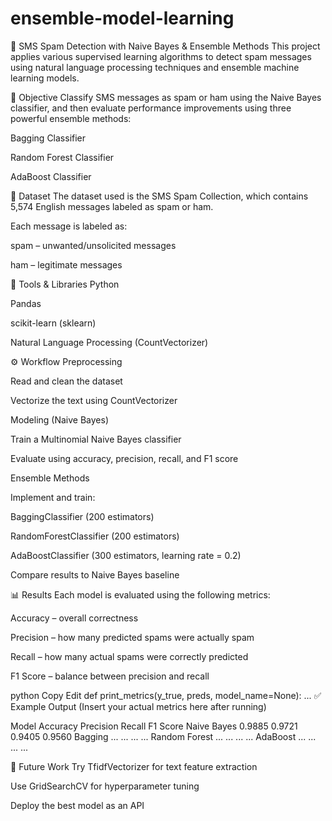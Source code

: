 # ensemble-model-learning
📩 SMS Spam Detection with Naive Bayes & Ensemble Methods
This project applies various supervised learning algorithms to detect spam messages using natural language processing techniques and ensemble machine learning models.

🧠 Objective
Classify SMS messages as spam or ham using the Naive Bayes classifier, and then evaluate performance improvements using three powerful ensemble methods:

Bagging Classifier

Random Forest Classifier

AdaBoost Classifier

📁 Dataset
The dataset used is the SMS Spam Collection, which contains 5,574 English messages labeled as spam or ham.

Each message is labeled as:

spam – unwanted/unsolicited messages

ham – legitimate messages

🔧 Tools & Libraries
Python

Pandas

scikit-learn (sklearn)

Natural Language Processing (CountVectorizer)

⚙️ Workflow
Preprocessing

Read and clean the dataset

Vectorize the text using CountVectorizer

Modeling (Naive Bayes)

Train a Multinomial Naive Bayes classifier

Evaluate using accuracy, precision, recall, and F1 score

Ensemble Methods

Implement and train:

BaggingClassifier (200 estimators)

RandomForestClassifier (200 estimators)

AdaBoostClassifier (300 estimators, learning rate = 0.2)

Compare results to Naive Bayes baseline

📊 Results
Each model is evaluated using the following metrics:

Accuracy – overall correctness

Precision – how many predicted spams were actually spam

Recall – how many actual spams were correctly predicted

F1 Score – balance between precision and recall

python
Copy
Edit
def print_metrics(y_true, preds, model_name=None):
    ...
✅ Example Output
(Insert your actual metrics here after running)

Model	Accuracy	Precision	Recall	F1 Score
Naive Bayes	0.9885	0.9721	0.9405	0.9560
Bagging	...	...	...	...
Random Forest	...	...	...	...
AdaBoost	...	...	...	...

🧭 Future Work
Try TfidfVectorizer for text feature extraction

Use GridSearchCV for hyperparameter tuning

Deploy the best model as an API

